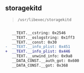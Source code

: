## storagekitd

> `/usr/libexec/storagekitd`

```diff

   __TEXT.__cstring: 0x2546
   __TEXT.__oslogstring: 0x1ff3
   __TEXT.__const: 0x30
-  __TEXT.__info_plist: 0x451
+  __TEXT.__info_plist: 0x446
   __TEXT.__unwind_info: 0x9a8
   __DATA_CONST.__auth_got: 0x600
   __DATA_CONST.__got: 0x368

```
